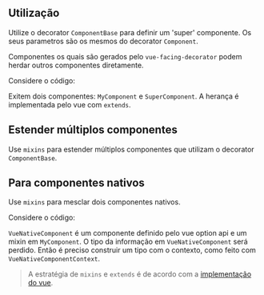 ## Utilização

Utilize o decorator `ComponentBase` para definir um 'super' componente. Os seus parametros são os mesmos do decorator `Component`.

Componentes os quais são gerados pelo `vue-facing-decorator` podem herdar outros componentes diretamente.

Considere o código:

[](./code-example.ts ':include :type=code typescript')

Exitem dois componentes: `MyComponent` e `SuperComponent`. A herança é implementada pelo vue com `extends`. 

## Estender múltiplos componentes

Use `mixins` para estender múltiplos componentes que utilizam o decorator `ComponentBase`.

[](./code-mixins-function.ts ':include :type=code typescript')



## Para componentes nativos

Use `mixins` para mesclar dois componentes nativos.

Considere o código:

[](./code-native.ts ':include :type=code typescript')

`VueNativeComponent` é um componente definido pelo vue option api e um mixin em `MyComponent`. 
O tipo da informação em `VueNativeComponent` será perdido. Então é preciso construir um tipo com o contexto, como feito com `VueNativeComponentContext`.  

> A estratégia de `mixins` e `extends` é de acordo com a [implementação do vue](https://vuejs.org/api/options-composition.html#extends).